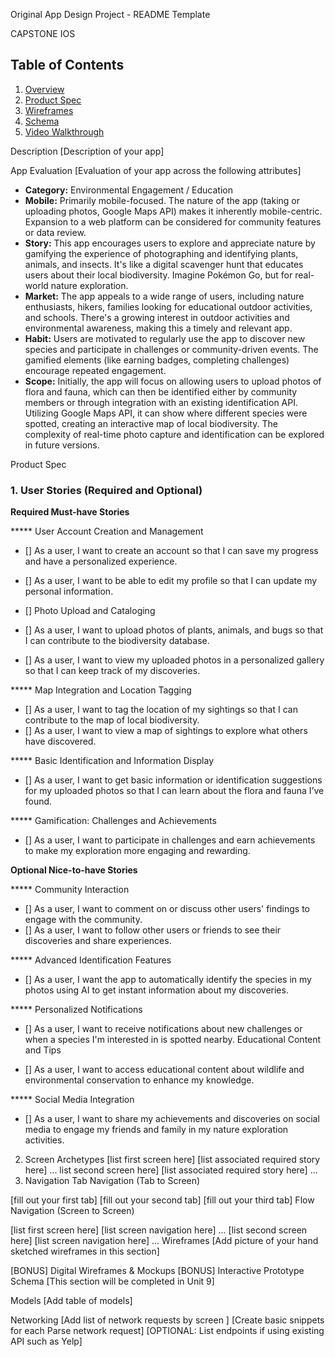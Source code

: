 Original App Design Project - README Template

CAPSTONE IOS


## Table of Contents
1. [Overview](#Overview)
1. [Product Spec](#Product-Spec)
1. [Wireframes](#Wireframes)
2. [Schema](#Schema)
3. [Video Walkthrough](#Video-Walkthrough)


Description
[Description of your app]

App Evaluation
[Evaluation of your app across the following attributes]

- **Category:** Environmental Engagement / Education
- **Mobile:** Primarily mobile-focused. The nature of the app (taking or uploading photos, Google Maps API) makes it inherently mobile-centric. Expansion to a web platform can be considered for community features or data review.
- **Story:** This app encourages users to explore and appreciate nature by gamifying the experience of photographing and identifying plants, animals, and insects. It's like a digital scavenger hunt that educates users about their local biodiversity. Imagine Pokémon Go, but for real-world nature exploration.
- **Market:** The app appeals to a wide range of users, including nature enthusiasts, hikers, families looking for educational outdoor activities, and schools. There's a growing interest in outdoor activities and environmental awareness, making this a timely and relevant app.
- **Habit:** Users are motivated to regularly use the app to discover new species and participate in challenges or community-driven events. The gamified elements (like earning badges, completing challenges) encourage repeated engagement.
- **Scope:** Initially, the app will focus on allowing users to upload photos of flora and fauna, which can then be identified either by community members or through integration with an existing identification API. Utilizing Google Maps API, it can show where different species were spotted, creating an interactive map of local biodiversity. The complexity of real-time photo capture and identification can be explored in future versions.

Product Spec
### 1. User Stories (Required and Optional)
   
**Required Must-have Stories**

***** User Account Creation and Management

- [] As a user, I want to create an account so that I can save my progress and have a personalized experience.
- [] As a user, I want to be able to edit my profile so that I can update my personal information.
- [] Photo Upload and Cataloging

- [] As a user, I want to upload photos of plants, animals, and bugs so that I can contribute to the biodiversity database.
- [] As a user, I want to view my uploaded photos in a personalized gallery so that I can keep track of my discoveries.

***** Map Integration and Location Tagging

- [] As a user, I want to tag the location of my sightings so that I can contribute to the map of local biodiversity.
- [] As a user, I want to view a map of sightings to explore what others have discovered.

***** Basic Identification and Information Display

- [] As a user, I want to get basic information or identification suggestions for my uploaded photos so that I can learn about the flora and fauna I’ve found.

***** Gamification: Challenges and Achievements

- [] As a user, I want to participate in challenges and earn achievements to make my exploration more engaging and rewarding.
  
**Optional Nice-to-have Stories**

***** Community Interaction

- [] As a user, I want to comment on or discuss other users' findings to engage with the community.
- [] As a user, I want to follow other users or friends to see their discoveries and share experiences.

***** Advanced Identification Features

- [] As a user, I want the app to automatically identify the species in my photos using AI to get instant information about my discoveries.

***** Personalized Notifications

- [] As a user, I want to receive notifications about new challenges or when a species I'm interested in is spotted nearby.
Educational Content and Tips

- [] As a user, I want to access educational content about wildlife and environmental conservation to enhance my knowledge.

***** Social Media Integration

- [] As a user, I want to share my achievements and discoveries on social media to engage my friends and family in my nature exploration activities.
  
2. Screen Archetypes
[list first screen here]
[list associated required story here]
... list second screen here]
[list associated required story here]
...
3. Navigation
Tab Navigation (Tab to Screen)

[fill out your first tab]
[fill out your second tab]
[fill out your third tab]
Flow Navigation (Screen to Screen)

[list first screen here]
[list screen navigation here]
...
[list second screen here]
[list screen navigation here]
...
Wireframes
[Add picture of your hand sketched wireframes in this section] 

[BONUS] Digital Wireframes & Mockups
[BONUS] Interactive Prototype
Schema
[This section will be completed in Unit 9]

Models
[Add table of models]

Networking
[Add list of network requests by screen ]
[Create basic snippets for each Parse network request]
[OPTIONAL: List endpoints if using existing API such as Yelp]
